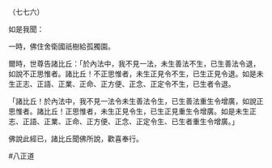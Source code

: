 （七七六）

如是我聞：

一時，佛住舍衛國祇樹給孤獨園。

爾時，世尊告諸比丘：「於內法中，我不見一法，未生善法不生，已生善法令退，如說不正思惟者。諸比丘！不正思惟者，未生正見令不生，已生正見令退。如是未生正志、正語、正業、正命、正方便、正念、正定令不生，已生者令退。

「諸比丘！於內法中，我不見一法令未生善法令生，已生善法重生令增廣，如說正思惟者。諸比丘！正思惟者，未生正見令生，已生正見重生令增廣。如是未生正志、正語、正業、正命、正方便、正念、正定令生、已生者重生令增廣。」

佛說此經已，諸比丘聞佛所說，歡喜奉行。



#八正道
